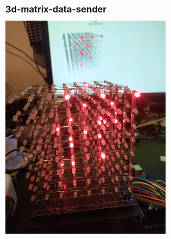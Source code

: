 # 3d-matrix-data-sender

![alt text](https://github.com/juthomas/3d-matrix-data-sender/blob/master/images/IMG_20210507_142703.jpg)
